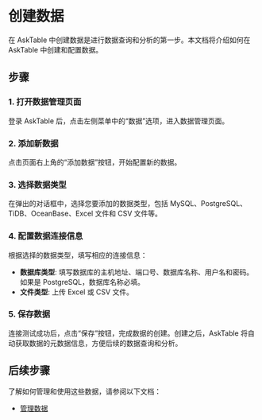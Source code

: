 # 创建数据

在 AskTable 中创建数据是进行数据查询和分析的第一步。本文档将介绍如何在 AskTable 中创建和配置数据。

## 步骤

### 1. 打开数据管理页面

登录 AskTable 后，点击左侧菜单中的“数据”选项，进入数据管理页面。

### 2. 添加新数据

点击页面右上角的“添加数据”按钮，开始配置新的数据。

### 3. 选择数据类型

在弹出的对话框中，选择您要添加的数据类型，包括 MySQL、PostgreSQL、TiDB、OceanBase、Excel 文件和 CSV 文件等。

### 4. 配置数据连接信息

根据选择的数据类型，填写相应的连接信息：
- **数据库类型**: 填写数据库的主机地址、端口号、数据库名称、用户名和密码。如果是 PostgreSQL，数据库名称必填。
- **文件类型**: 上传 Excel 或 CSV 文件。


### 5. 保存数据

连接测试成功后，点击“保存”按钮，完成数据的创建。创建之后，AskTable 将自动获取数据的元数据信息，方便后续的数据查询和分析。



## 后续步骤

了解如何管理和使用这些数据，请参阅以下文档：

- [管理数据](./manage-datasources.md)
